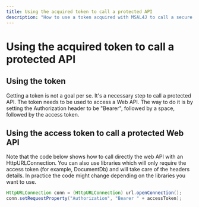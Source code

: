 ```yaml
---
title: Using the acquired token to call a protected API
description: "How to use a token acquired with MSAL4J to call a secure API."
---
```


# Using the acquired token to call a protected API

## Using the token

Getting a token is not a goal per se. It's a necessary step to call a protected API. The token needs to be used to access a Web API. The way to do it is by setting the Authorization header to be "Bearer", followed by a space, followed by the access token.

## Using the access token to call a protected Web API

Note that the code below shows how to call directly the web API with an HttpURLConnection. You can also use libraries which will only require the access token (for example, DocumentDb) and will take care of the headers details. In practice the code might change depending on the libraries you want to use.

```java
HttpURLConnection conn = (HttpURLConnection) url.openConnection();
conn.setRequestProperty("Authorization", "Bearer " + accessToken);
 ```
